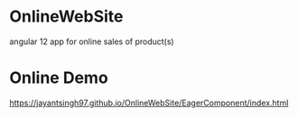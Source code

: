 # OnlineWebSite
angular 12 app for online sales of product(s)


# Online Demo
https://jayantsingh97.github.io/OnlineWebSite/EagerComponent/index.html
